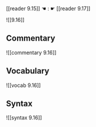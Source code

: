 [[reader 9.15]] ☚ : ☛ [[reader 9.17]]

![[9.16]]

## Commentary

![[commentary 9.16]]

## Vocabulary

![[vocab 9.16]]

## Syntax

![[syntax 9.16]]

